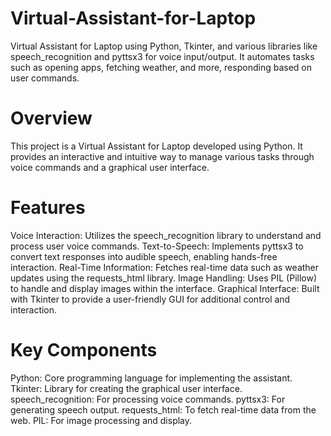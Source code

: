 # Virtual-Assistant-for-Laptop
Virtual Assistant for Laptop using Python, Tkinter, and various libraries like speech_recognition and pyttsx3 for voice input/output. It automates tasks such as opening apps, fetching weather, and more, responding based on user commands.
# Overview
This project is a Virtual Assistant for Laptop developed using Python. It provides an interactive and intuitive way to manage various tasks through voice commands and a graphical user interface.
# Features
Voice Interaction: Utilizes the speech_recognition library to understand and process user voice commands.
Text-to-Speech: Implements pyttsx3 to convert text responses into audible speech, enabling hands-free interaction.
Real-Time Information: Fetches real-time data such as weather updates using the requests_html library.
Image Handling: Uses PIL (Pillow) to handle and display images within the interface.
Graphical Interface: Built with Tkinter to provide a user-friendly GUI for additional control and interaction.
# Key Components
Python: Core programming language for implementing the assistant.
Tkinter: Library for creating the graphical user interface.
speech_recognition: For processing voice commands.
pyttsx3: For generating speech output.
requests_html: To fetch real-time data from the web.
PIL: For image processing and display.
